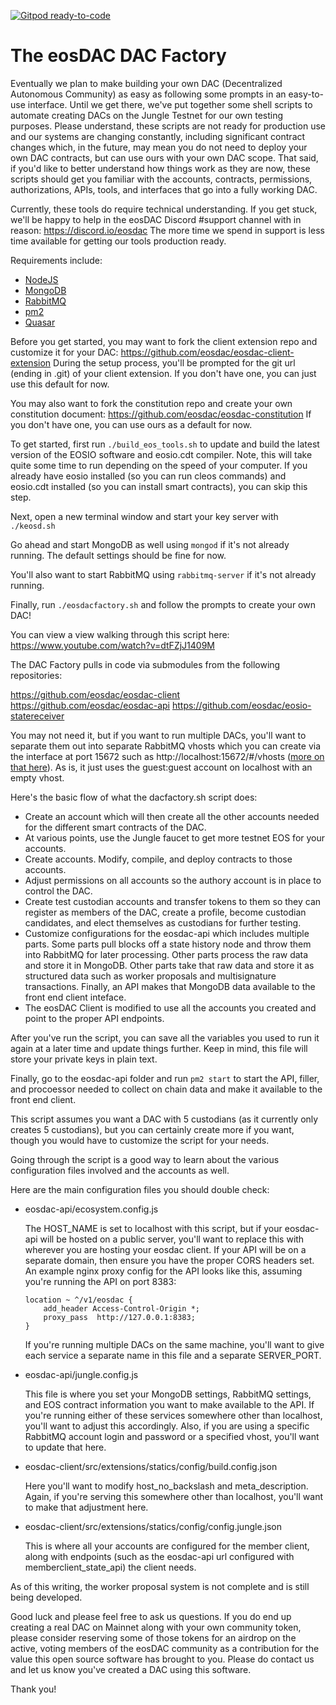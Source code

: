 [![Gitpod ready-to-code](https://img.shields.io/badge/Gitpod-ready--to--code-blue?logo=gitpod)](https://gitpod.io/#https://github.com/eosdac/eosdac-factory)

# The eosDAC DAC Factory

Eventually we plan to make building your own DAC (Decentralized Autonomous Community) as easy as following some prompts in an easy-to-use interface. Until we get there, we've put together some shell scripts to automate creating DACs on the Jungle Testnet for our own testing purposes. Please understand, these scripts are not ready for production use and our systems are changing constantly, including significant contract changes which, in the future, may mean you do not need to deploy your own DAC contracts, but can use ours with your own DAC scope. That said, if you'd like to better understand how things work as they are now, these scripts should get you familiar with the accounts, contracts, permissions, authorizations, APIs, tools, and interfaces that go into a fully working DAC.

Currently, these tools do require technical understanding. If you get stuck, we'll be happy to help in the eosDAC Discord #support channel with in reason: https://discord.io/eosdac The more time we spend in support is less time available for getting our tools production ready.

Requirements include:

* <a href="https://nodejs.org/en/download/">NodeJS</a>
* <a href="https://docs.mongodb.com/manual/installation/">MongoDB</a>
* <a href="https://www.rabbitmq.com/download.html">RabbitMQ</a>
* <a href="http://pm2.keymetrics.io/docs/usage/quick-start/#installation">pm2</a>
* <a href="https://quasar-framework.org/guide/index.html">Quasar</a>

Before you get started, you may want to fork the client extension repo and customize it for your DAC: https://github.com/eosdac/eosdac-client-extension During the setup process, you'll be prompted for the git url (ending in .git) of your client extension. If you don't have one, you can just use this default for now.

You may also want to fork the constitution repo and create your own constitution document: https://github.com/eosdac/eosdac-constitution If you don't have one, you can use ours as a default for now.

To get started, first run `./build_eos_tools.sh` to update and build the latest version of the EOSIO software and eosio.cdt compiler. Note, this will take quite some time to run depending on the speed of your computer. If you already have eosio installed (so you can run cleos commands) and eosio.cdt installed (so you can install smart contracts), you can skip this step.

Next, open a new terminal window and start your key server with `./keosd.sh`

Go ahead and start MongoDB as well using `mongod` if it's not already running. The default settings should be fine for now.

You'll also want to start RabbitMQ using `rabbitmq-server` if it's not already running.

Finally, run `./eosdacfactory.sh` and follow the prompts to create your own DAC!

You can view a view walking through this script here: https://www.youtube.com/watch?v=dtFZjJ1409M

The DAC Factory pulls in code via submodules from the following repositories:

https://github.com/eosdac/eosdac-client
https://github.com/eosdac/eosdac-api
https://github.com/eosdac/eosio-statereceiver

You may not need it, but if you want to run multiple DACs, you'll want to separate them out into separate RabbitMQ vhosts which you can create via the interface at port 15672 such as http://localhost:15672/#/vhosts (<a href="https://www.tutlane.com/tutorial/rabbitmq/rabbitmq-virtual-hosts">more on that here</a>). As is, it just uses the guest:guest account on localhost with an empty vhost.

Here's the basic flow of what the dacfactory.sh script does:

* Create an account which will then create all the other accounts needed for the different smart contracts of the DAC.
* At various points, use the Jungle faucet to get more testnet EOS for your accounts.
* Create accounts. Modify, compile, and deploy contracts to those accounts.
* Adjust permissions on all accounts so the authory account is in place to control the DAC.
* Create test custodian accounts and transfer tokens to them so they can register as members of the DAC, create a profile, become custodian candidates, and elect themselves as custodians for further testing.
* Customize configurations for the eosdac-api which includes multiple parts. Some parts pull blocks off a state history node and throw them into RabbitMQ for later processing. Other parts process the raw data and store it in MongoDB. Other parts take that raw data and store it as structured data such as worker proposals and multisignature transactions. Finally, an API makes that MongoDB data available to the front end client inteface.
* The eosDAC Client is modified to use all the accounts you created and point to the proper API endpoints.

After you've run the script, you can save all the variables you used to run it again at a later time and update things further. Keep in mind, this file will store your private keys in plain text.

Finally, go to the eosdac-api folder and run `pm2 start` to start the API, filler, and procoessor needed to collect on chain data and make it available to the front end client.

This script assumes you want a DAC with 5 custodians (as it currently only creates 5 custodians), but you can certainly create more if you want, though you would have to customize the script for your needs.

Going through the script is a good way to learn about the various configuration files involved and the accounts as well.

Here are the main configuration files you should double check:

* eosdac-api/ecosystem.config.js

    The HOST_NAME is set to localhost with this script, but if your eosdac-api will be hosted on a public server, you'll want to replace this with wherever you are hosting your eosdac client. If your API will be on a separate domain, then ensure you have the proper CORS headers set. An example nginx proxy config for the API looks like this, assuming you're running the API on port 8383:
    ```
    location ~ ^/v1/eosdac {
        add_header Access-Control-Origin *;
        proxy_pass  http://127.0.0.1:8383;
    }
    ```
    If you're running multiple DACs on the same machine, you'll want to give each service a separate name in this file and a separate SERVER_PORT.

* eosdac-api/jungle.config.js

    This file is where you set your MongoDB settings, RabbitMQ settings, and EOS contract information you want to make available to the API. If you're running either of these services somewhere other than localhost, you'll want to adjust this accordingly. Also, if you are using a specific RabbitMQ account login and password or a specified vhost, you'll want to update that here.

* eosdac-client/src/extensions/statics/config/build.config.json

    Here you'll want to modify host_no_backslash and meta_description. Again, if you're serving this somewhere other than localhost, you'll want to make that adjustment here.

* eosdac-client/src/extensions/statics/config/config.jungle.json

    This is where all your accounts are configured for the member client, along with endpoints (such as the eosdac-api url configured with memberclient_state_api) the client needs.

As of this writing, the worker proposal system is not complete and is still being developed.

Good luck and please feel free to ask us questions. If you do end up creating a real DAC on Mainnet along with your own community token, please consider reserving some of those tokens for an airdrop on the active, voting members of the eosDAC community as a contribution for the value this open source software has brought to you. Please do contact us and let us know you've created a DAC using this software.

Thank you!


